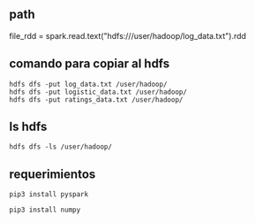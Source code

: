 
## path
file_rdd = spark.read.text("hdfs:///user/hadoop/log_data.txt").rdd

##  comando para copiar al hdfs
```
hdfs dfs -put log_data.txt /user/hadoop/
hdfs dfs -put logistic_data.txt /user/hadoop/
hdfs dfs -put ratings_data.txt /user/hadoop/
```

## ls hdfs
```
hdfs dfs -ls /user/hadoop/

```

## requerimientos
```
pip3 install pyspark

pip3 install numpy
```